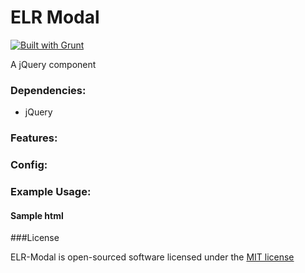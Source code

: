 # ELR Modal

[![Built with Grunt](https://cdn.gruntjs.com/builtwith.png)](http://gruntjs.com/)

A jQuery component

### Dependencies:

+ jQuery

### Features:

### Config:

### Example Usage:

#### Sample html

###License

ELR-Modal is open-sourced software licensed under the [MIT license](http://opensource.org/licenses/MIT)